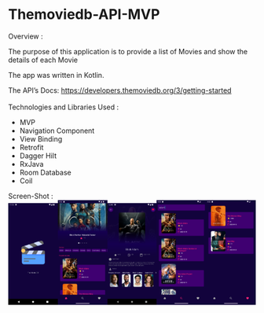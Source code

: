 # Themoviedb-API-MVP

Overview :

The purpose of this application is to provide a list of Movies and show the details of each Movie

The app was written in Kotlin.

The API’s Docs: https://developers.themoviedb.org/3/getting-started
<br>
<br>
Technologies and Libraries Used :

- MVP
- Navigation Component
- View Binding
- Retrofit
- Dagger Hilt
- RxJava
- Room Database
- Coil



Screen-Shot :
<br>
<img alt="Ezatpanah Themoviedb-API" src="screenshot/screen1.png" width="20%"><img alt="Ezatpanah Themoviedb-API" src="screenshot/screen2.png" width="20%"><img alt="Ezatpanah Themoviedb-API" src="screenshot/screen3.png" width="20%"><img alt="Ezatpanah Themoviedb-API" src="screenshot/screen4.png" width="20%"><img alt="Ezatpanah Themoviedb-API" src="screenshot/screen5.png" width="20%">
